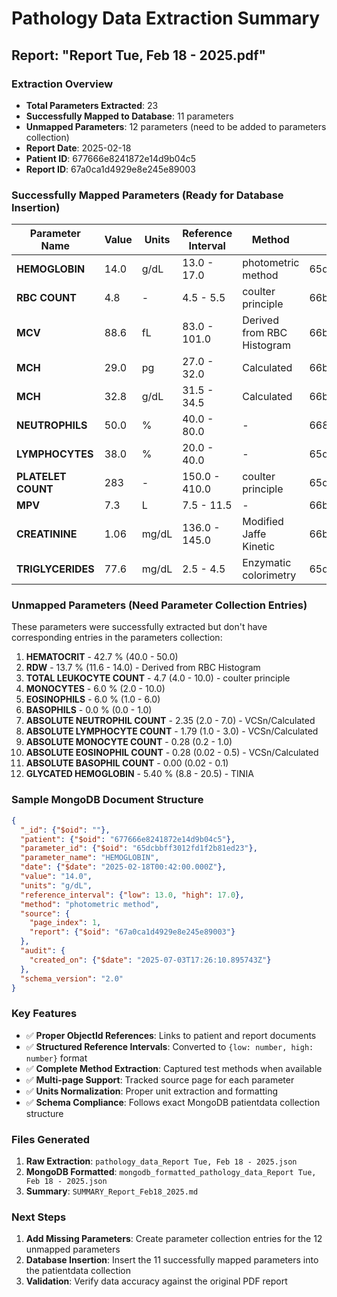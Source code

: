 # Pathology Data Extraction Summary
## Report: "Report Tue, Feb 18 - 2025.pdf"

### Extraction Overview
- **Total Parameters Extracted**: 23
- **Successfully Mapped to Database**: 11 parameters
- **Unmapped Parameters**: 12 parameters (need to be added to parameters collection)
- **Report Date**: 2025-02-18
- **Patient ID**: 677666e8241872e14d9b04c5
- **Report ID**: 67a0ca1d4929e8e245e89003

### Successfully Mapped Parameters (Ready for Database Insertion)

| Parameter Name | Value | Units | Reference Interval | Method | Parameter ID |
|---|---|---|---|---|---|
| **HEMOGLOBIN** | 14.0 | g/dL | 13.0 - 17.0 | photometric method | 65dcbbff3012fd1f2b81ed23 |
| **RBC COUNT** | 4.8 | - | 4.5 - 5.5 | coulter principle | 66b4520e99e0f8155af76bbb |
| **MCV** | 88.6 | fL | 83.0 - 101.0 | Derived from RBC Histogram | 66b99875b24811d93e003516 |
| **MCH** | 29.0 | pg | 27.0 - 32.0 | Calculated | 66b99a11f35babdfc3ddff28 |
| **MCH** | 32.8 | g/dL | 31.5 - 34.5 | Calculated | 66b99a11f35babdfc3ddff28 |
| **NEUTROPHILS** | 50.0 | % | 40.0 - 80.0 | - | 66825b2beaf6c5bb046acf6f |
| **LYMPHOCYTES** | 38.0 | % | 20.0 - 40.0 | - | 65dcbc003012fd1f2b81ed34 |
| **PLATELET COUNT** | 283 | - | 150.0 - 410.0 | coulter principle | 65dcbc003012fd1f2b81ed39 |
| **MPV** | 7.3 | L | 7.5 - 11.5 | - | 66b99ebe7936a32cd05c03c5 |
| **CREATININE** | 1.06 | mg/dL | 136.0 - 145.0 | Modified Jaffe Kinetic | 66b4a3c459cc60bfb4958d29 |
| **TRIGLYCERIDES** | 77.6 | mg/dL | 2.5 - 4.5 | Enzymatic colorimetry | 65dcbc023012fd1f2b81ed69 |

### Unmapped Parameters (Need Parameter Collection Entries)

These parameters were successfully extracted but don't have corresponding entries in the parameters collection:

1. **HEMATOCRIT** - 42.7 % (40.0 - 50.0)
2. **RDW** - 13.7 % (11.6 - 14.0) - Derived from RBC Histogram
3. **TOTAL LEUKOCYTE COUNT** - 4.7 (4.0 - 10.0) - coulter principle
4. **MONOCYTES** - 6.0 % (2.0 - 10.0)
5. **EOSINOPHILS** - 6.0 % (1.0 - 6.0)
6. **BASOPHILS** - 0.0 % (0.0 - 1.0)
7. **ABSOLUTE NEUTROPHIL COUNT** - 2.35 (2.0 - 7.0) - VCSn/Calculated
8. **ABSOLUTE LYMPHOCYTE COUNT** - 1.79 (1.0 - 3.0) - VCSn/Calculated
9. **ABSOLUTE MONOCYTE COUNT** - 0.28 (0.2 - 1.0)
10. **ABSOLUTE EOSINOPHIL COUNT** - 0.28 (0.02 - 0.5) - VCSn/Calculated
11. **ABSOLUTE BASOPHIL COUNT** - 0.00 (0.02 - 0.1)
12. **GLYCATED HEMOGLOBIN** - 5.40 % (8.8 - 20.5) - TINIA

### Sample MongoDB Document Structure

```json
{
  "_id": {"$oid": ""},
  "patient": {"$oid": "677666e8241872e14d9b04c5"},
  "parameter_id": {"$oid": "65dcbbff3012fd1f2b81ed23"},
  "parameter_name": "HEMOGLOBIN",
  "date": {"$date": "2025-02-18T00:42:00.000Z"},
  "value": "14.0",
  "units": "g/dL",
  "reference_interval": {"low": 13.0, "high": 17.0},
  "method": "photometric method",
  "source": {
    "page_index": 1,
    "report": {"$oid": "67a0ca1d4929e8e245e89003"}
  },
  "audit": {
    "created_on": {"$date": "2025-07-03T17:26:10.895743Z"}
  },
  "schema_version": "2.0"
}
```

### Key Features
- ✅ **Proper ObjectId References**: Links to patient and report documents
- ✅ **Structured Reference Intervals**: Converted to `{low: number, high: number}` format
- ✅ **Complete Method Extraction**: Captured test methods when available
- ✅ **Multi-page Support**: Tracked source page for each parameter
- ✅ **Units Normalization**: Proper unit extraction and formatting
- ✅ **Schema Compliance**: Follows exact MongoDB patientdata collection structure

### Files Generated
1. **Raw Extraction**: `pathology_data_Report Tue, Feb 18 - 2025.json`
2. **MongoDB Formatted**: `mongodb_formatted_pathology_data_Report Tue, Feb 18 - 2025.json`
3. **Summary**: `SUMMARY_Report_Feb18_2025.md`

### Next Steps
1. **Add Missing Parameters**: Create parameter collection entries for the 12 unmapped parameters
2. **Database Insertion**: Insert the 11 successfully mapped parameters into the patientdata collection
3. **Validation**: Verify data accuracy against the original PDF report 